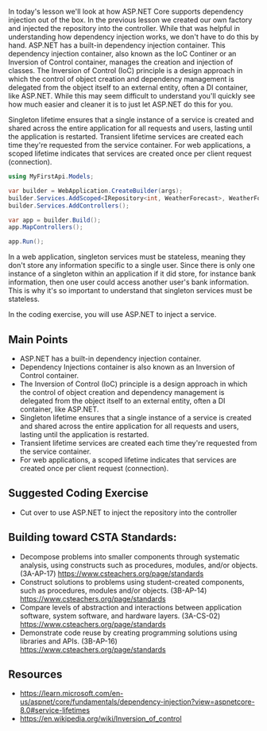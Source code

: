 In today's lesson we'll look at how ASP.NET Core supports dependency injection out of the box.  In the previous lesson we created our own factory and injected the repository into the controller.
While that was helpful in understanding how dependency injection works, we don't have to do this by hand.  ASP.NET has a built-in dependency injection container. This dependency injection container, also known as the IoC Continer or an Inversion of Control container, manages the creation and injection of classes.  The Inversion of Control (IoC) principle is a design approach in which the control of object creation and dependency management is delegated from the object itself to an external entity, often a DI container, like ASP.NET.  While this may seem difficult to understand you'll quickly see how much easier and cleaner it is to just let ASP.NET do this for you.

Singleton lifetime ensures that a single instance of a service is created and shared across the entire application for all requests and users, lasting until the application is restarted.
Transient lifetime services are created each time they're requested from the service container.
For web applications, a scoped lifetime indicates that services are created once per client request (connection).

``` cs
using MyFirstApi.Models;

var builder = WebApplication.CreateBuilder(args);
builder.Services.AddScoped<IRepository<int, WeatherForecast>, WeatherForecastRepository>();
builder.Services.AddControllers();

var app = builder.Build();
app.MapControllers();

app.Run();
```

In a web application, singleton services must be stateless, meaning they don't store any information specific to a single user.  Since there is only one instance of a singleton within an application if it did store, for instance bank information, then one user could access another user's bank information.  This is why it's so important to understand that singleton services must be stateless.

In the coding exercise, you will use ASP.NET to inject a service.

## Main Points
- ASP.NET has a built-in dependency injection container.
- Dependency Injections container is also known as an Inversion of Control container.
- The Inversion of Control (IoC) principle is a design approach in which the control of object creation and dependency management is delegated from the object itself to an external entity, often a DI container, like ASP.NET.
- Singleton lifetime ensures that a single instance of a service is created and shared across the entire application for all requests and users, lasting until the application is restarted.
- Transient lifetime services are created each time they're requested from the service container.
- For web applications, a scoped lifetime indicates that services are created once per client request (connection).

## Suggested Coding Exercise
- Cut over to use ASP.NET to inject the repository into the controller

## Building toward CSTA Standards:
- Decompose problems into smaller components through systematic analysis, using constructs such as procedures, modules, and/or objects. (3A-AP-17) https://www.csteachers.org/page/standards
- Construct solutions to problems using student-created components, such as procedures, modules and/or objects. (3B-AP-14) https://www.csteachers.org/page/standards
- Compare levels of abstraction and interactions between application software, system software, and hardware layers. (3A-CS-02) https://www.csteachers.org/page/standards
- Demonstrate code reuse by creating programming solutions using libraries and APIs. (3B-AP-16) https://www.csteachers.org/page/standards

## Resources
- https://learn.microsoft.com/en-us/aspnet/core/fundamentals/dependency-injection?view=aspnetcore-8.0#service-lifetimes
- https://en.wikipedia.org/wiki/Inversion_of_control
